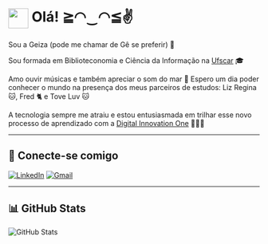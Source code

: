 <h1>
    <a href="https://www.dio.me/">
     <img align="center" width="40px" src="https://hermes.digitalinnovation.one/assets/diome/logo-minimized.png"></a>
    <span> 
    <var(--purple-)>
    Olá! ≧◠‿◠≦✌ </span>
</h1>

Sou a Geiza (pode me chamar de Gê se preferir) 👋

Sou formada em Biblioteconomia e Ciência da Informação na [Ufscar](https://https://www.ufscar.br/) 🎓 

Amo ouvir músicas e também apreciar o som do mar 🌊 Espero um dia poder conhecer o mundo na presença dos meus parceiros de estudos: Liz Regina 🐱, Fred 🐈 e Tove Luv 🐱

A tecnologia sempre me atraiu e estou entusiasmada em trilhar esse novo processo de aprendizado com a [Digital Innovation One](https://www.dio.me/) 🚀👩‍💻
_____________________
## 🤝 Conecte-se comigo 

[![LinkedIn](https://img.shields.io/badge/LinkedIn-0077B5?style=for-the-badge&logo=linkedin&logoColor=white)](https://www.linkedin.com/in/geizamorais/) [![Gmail](https://img.shields.io/badge/Gmail-333333?style=for-the-badge&logo=gmail&logoColor=red)](mailto:geizamorais.code)

---
## 📊 GitHub Stats
![GitHub Stats](https://github-readme-stats.vercel.app/api?m0ra1s=m0ra1s&theme=jolly&bg_color=000&border_color=30A3DC&show_icons=true&icon_color=30A3DC&title_color=E94D5F&text_color=FFF)
